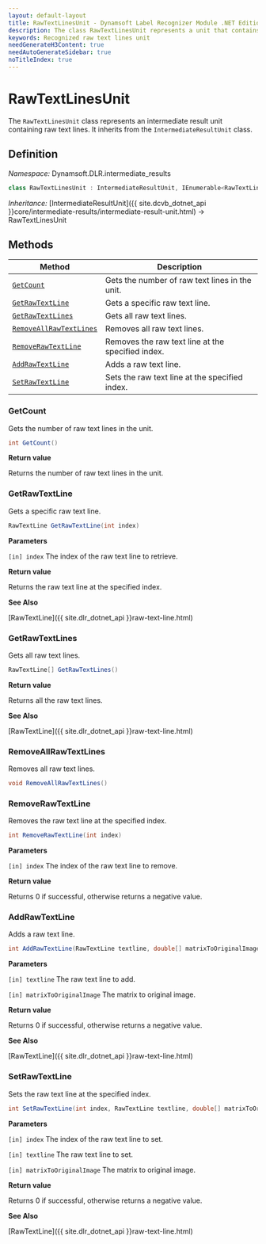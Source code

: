 ```yaml
---
layout: default-layout
title: RawTextLinesUnit - Dynamsoft Label Recognizer Module .NET Edition API Reference
description: The class RawTextLinesUnit represents a unit that contains recognized raw text lines for .NET Edition.
keywords: Recognized raw text lines unit
needGenerateH3Content: true
needAutoGenerateSidebar: true
noTitleIndex: true
---
```


# RawTextLinesUnit

The `RawTextLinesUnit` class represents an intermediate result unit containing raw text lines. It inherits from the `IntermediateResultUnit` class.

## Definition

*Namespace:* Dynamsoft.DLR.intermediate_results


```csharp
class RawTextLinesUnit : IntermediateResultUnit, IEnumerable<RawTextLine>
```

*Inheritance:* [IntermediateResultUnit]({{ site.dcvb_dotnet_api }}core/intermediate-results/intermediate-result-unit.html) -> RawTextLinesUnit

## Methods

| Method | Description |
|--------|-------------|
| [`GetCount`](#getcount) | Gets the number of raw text lines in the unit.|
| [`GetRawTextLine`](#getrawtextline) | Gets a specific raw text line.|
| [`GetRawTextLines`](#getrawtextlines) | Gets all raw text lines.|
| [`RemoveAllRawTextLines`](#removeallrawtextlines) | Removes all raw text lines.|
| [`RemoveRawTextLine`](#removerawtextline) | Removes the raw text line at the specified index.|
| [`AddRawTextLine`](#addrawtextline) | Adds a raw text line.|
| [`SetRawTextLine`](#setrawtextline) | Sets the raw text line at the specified index.|

### GetCount

Gets the number of raw text lines in the unit.

```csharp
int GetCount()
```

**Return value**

Returns the number of raw text lines in the unit.

### GetRawTextLine

Gets a specific raw text line.

```csharp
RawTextLine GetRawTextLine(int index)
```

**Parameters**

`[in] index` The index of the raw text line to retrieve.

**Return value**

Returns the raw text line at the specified index.

**See Also**

[RawTextLine]({{ site.dlr_dotnet_api }}raw-text-line.html)

### GetRawTextLines

Gets all raw text lines.

```csharp
RawTextLine[] GetRawTextLines()
```

**Return value**

Returns all the raw text lines.

**See Also**

[RawTextLine]({{ site.dlr_dotnet_api }}raw-text-line.html)

### RemoveAllRawTextLines

Removes all raw text lines.

```csharp
void RemoveAllRawTextLines()
```

### RemoveRawTextLine

Removes the raw text line at the specified index.

```csharp
int RemoveRawTextLine(int index)
```

**Parameters**

`[in] index` The index of the raw text line to remove.

**Return value**

Returns 0 if successful, otherwise returns a negative value.

### AddRawTextLine

Adds a raw text line.

```csharp
int AddRawTextLine(RawTextLine textline, double[] matrixToOriginalImage = null)
```

**Parameters**

`[in] textline` The raw text line to add.

`[in] matrixToOriginalImage` The matrix to original image.

**Return value**

Returns 0 if successful, otherwise returns a negative value.

**See Also**

[RawTextLine]({{ site.dlr_dotnet_api }}raw-text-line.html)

### SetRawTextLine

Sets the raw text line at the specified index.

```csharp
int SetRawTextLine(int index, RawTextLine textline, double[] matrixToOriginalImage = null)
```

**Parameters**

`[in] index` The index of the raw text line to set.

`[in] textline` The raw text line to set.

`[in] matrixToOriginalImage` The matrix to original image.

**Return value**

Returns 0 if successful, otherwise returns a negative value.

**See Also**

[RawTextLine]({{ site.dlr_dotnet_api }}raw-text-line.html)
